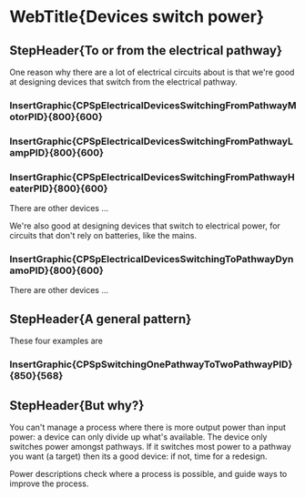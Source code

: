 # WebTitle{Devices switch power}

## StepHeader{To or from the electrical pathway}

One reason why there are a lot of electrical circuits about is that we're good at designing devices that switch from the electrical pathway.

### InsertGraphic{CPSpElectricalDevicesSwitchingFromPathwayMotorPID}{800}{600}

### InsertGraphic{CPSpElectricalDevicesSwitchingFromPathwayLampPID}{800}{600}

### InsertGraphic{CPSpElectricalDevicesSwitchingFromPathwayHeaterPID}{800}{600}

There are other devices &hellip;

We're also good at designing devices that switch to electrical power, for circuits that don't rely on batteries, like the mains.

### InsertGraphic{CPSpElectricalDevicesSwitchingToPathwayDynamoPID}{800}{600}

There are other devices &hellip;

## StepHeader{A general pattern}

These four examples are

### InsertGraphic{CPSpSwitchingOnePathwayToTwoPathwayPID}{850}{568}

## StepHeader{But why?}

You can't manage a process where there is more output power than input power: a device can only divide up what's available. The device only switches power amongst pathways. If it switches most power to a pathway you want (a target) then its a good device: if not, time for a redesign.

Power descriptions check where a process is possible, and guide ways to improve the process.